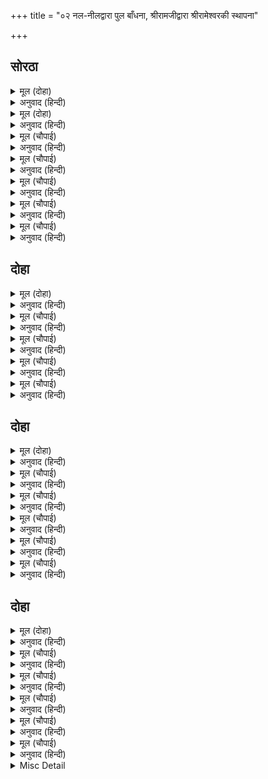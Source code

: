 +++
title = "०२ नल-नीलद्वारा पुल बाँधना, श्रीरामजीद्वारा श्रीरामेश्वरकी स्थापना"

+++


## सोरठा


<details><summary>मूल (दोहा)</summary>

सिंधु बचन सुनि राम सचिव बोलि प्रभु अस कहेउ।  
अब बिलंबु केहि काम करहु सेतु उतरै कटकु॥
</details>

<details><summary>अनुवाद (हिन्दी)</summary>

समुद्रके वचन सुनकर प्रभु श्रीरामजीने मन्त्रियोंको बुलाकर ऐसा कहा—अब विलम्ब किसलिये हो रहा है? सेतु (पुल) तैयार करो, जिसमें सेना उतरे।
</details>

<details><summary>मूल (दोहा)</summary>

सुनहु भानुकुल केतु जामवंत कर जोरि कह।  
नाथ नाम तव सेतु नर चढ़ि भव सागर तरहिं॥
</details>

<details><summary>अनुवाद (हिन्दी)</summary>

जाम्बवान् ने हाथ जोड़कर कहा—हे सूर्यकुलके ध्वजा-स्वरूप (कीर्तिको बढ़ानेवाले) श्रीरामजी! सुनिये। हे नाथ! (सबसे बड़ा) सेतु तो आपका नाम ही है, जिसपर चढ़कर (जिसका आश्रय लेकर) मनुष्य संसाररूपी समुद्रसे पार हो जाते हैं।
</details>

<details><summary>मूल (चौपाई)</summary>

यह लघु जलधि तरत कति बारा।  
अस सुनि पुनि कह पवनकुमारा॥  
प्रभु प्रताप बड़वानल भारी।  
सोषेउ प्रथम पयोनिधि बारी॥
</details>

<details><summary>अनुवाद (हिन्दी)</summary>

फिर यह छोटा-सा समुद्र पार करनेमें कितनी देर लगेगी? ऐसा सुनकर फिर पवनकुमार श्रीहनुमान् जीने कहा—प्रभुका प्रताप भारी बड़वानल (समुद्रकी आग) के समान है। इसने पहले समुद्रके जलको सोख लिया था॥ १॥
</details>

<details><summary>मूल (चौपाई)</summary>

तव रिपु नारि रुदन जल धारा।  
भरेउ बहोरि भयउ तेहिं खारा॥  
सुनि अति उकुति पवनसुत केरी।  
हरषे कपि रघुपति तन हेरी॥
</details>

<details><summary>अनुवाद (हिन्दी)</summary>

परन्तु आपके शत्रुओंकी स्त्रियोंके आँसुओंकी धारासे यह फिर भर गया और उसीसे खारा भी हो गया। हनुमान् जीकी यह अत्युक्ति (अलङ्कारपूर्ण युक्ति) सुनकर वानर श्रीरघुनाथजीकी ओर देखकर हर्षित हो गये॥ २॥
</details>

<details><summary>मूल (चौपाई)</summary>

जामवंत बोले दोउ भाई।  
नल नीलहि सब कथा सुनाई॥  
राम प्रताप सुमिरि मन माहीं।  
करहु सेतु प्रयास कछु नाहीं॥
</details>

<details><summary>अनुवाद (हिन्दी)</summary>

जाम्बवान् ने नल-नील दोनों भाइयोंको बुलाकर उन्हें सारी कथा कह सुनायी (और कहा—) मनमें श्रीरामजीके प्रतापको स्मरण करके सेतु तैयार करो, (रामप्रतापसे) कुछ भी परिश्रम नहीं होगा॥ ३॥
</details>

<details><summary>मूल (चौपाई)</summary>

बोलि लिए कपि निकर बहोरी।  
सकल सुनहु बिनती कछु मोरी॥  
राम चरन पंकज उर धरहू।  
कौतुक एक भालु कपि करहू॥
</details>

<details><summary>अनुवाद (हिन्दी)</summary>

फिर वानरोंके समूहको बुला लिया (और कहा—) आप सब लोग मेरी कुछ विनती सुनिये। अपने हृदयमें श्रीरामजीके चरण-कमलोंको धारण कर लीजिये और सब भालू और वानर एक खेल कीजिये॥ ४॥
</details>

<details><summary>मूल (चौपाई)</summary>

धावहु मर्कट बिकट बरूथा।  
आनहु बिटप गिरिन्ह के जूथा॥  
सुनि कपि भालु चले करि हूहा।  
जय रघुबीर प्रताप समूहा॥
</details>

<details><summary>अनुवाद (हिन्दी)</summary>

विकट वानरोंके समूह (आप) दौड़ जाइये और वृक्षों तथा पर्वतोंके समूहोंको उखाड़ लाइये। यह सुनकर वानर और भालू हूह (हुंकार) करके और श्रीरघुनाथजीके प्रतापसमूहकी (अथवा प्रतापके पुंज श्रीरामजीकी) जय पुकारते हुए चले॥ ५॥
</details>

## दोहा


<details><summary>मूल (दोहा)</summary>

अति उतंग गिरि पादप लीलहिं लेहिं उठाइ।  
आनि देहिं नल नीलहि रचहिं ते सेतु बनाइ॥ १॥
</details>

<details><summary>अनुवाद (हिन्दी)</summary>

बहुत ऊँचे-ऊँचे पर्वतों और वृक्षोंको खेलकी तरह ही (उखाड़कर) उठा लेते हैं और ला-लाकर नल-नीलको देते हैं। वे अच्छी तरह गढ़कर (सुन्दर) सेतु बनाते हैं॥ १॥
</details>

<details><summary>मूल (चौपाई)</summary>

सैल बिसाल आनि कपि देहीं।  
कंदुक इव नल नील ते लेहीं॥  
देखि सेतु अति सुंदर रचना।  
बिहसि कृपानिधि बोले बचना॥
</details>

<details><summary>अनुवाद (हिन्दी)</summary>

वानर बड़े-बड़े पहाड़ ला-लाकर देते हैं और नल-नील उन्हें गेंदकी तरह ले लेते हैं। सेतुकी अत्यन्त सुन्दर रचना देखकर कृपासिन्धु श्रीरामजी हँसकर वचन बोले—॥ १॥
</details>

<details><summary>मूल (चौपाई)</summary>

परम रम्य उत्तम यह धरनी।  
महिमा अमित जाइ नहिं बरनी॥  
करिहउँ इहाँ संभु थापना।  
मोरे हृदयँ परम कलपना॥
</details>

<details><summary>अनुवाद (हिन्दी)</summary>

यह (यहाँकी) भूमि परम रमणीय और उत्तम है। इसकी असीम महिमा वर्णन नहीं की जा सकती। मैं यहाँ शिवजीकी स्थापना करूँगा। मेरे हृदयमें यह महान् संकल्प है॥ २॥
</details>

<details><summary>मूल (चौपाई)</summary>

सुनि कपीस बहु दूत पठाए।  
मुनिबर सकल बोलि लै आए॥  
लिंग थापि बिधिवत करि पूजा।  
सिव समान प्रिय मोहि न दूजा॥
</details>

<details><summary>अनुवाद (हिन्दी)</summary>

श्रीरामजीके वचन सुनकर वानरराज सुग्रीवने बहुत-से दूत भेजे, जो सब श्रेष्ठ मुनियोंको बुलाकर ले आये। शिवलिङ्गकी स्थापना करके विधिपूर्वक उसका पूजन किया। (फिर भगवान् बोले—) शिवजीके समान मुझको दूसरा कोई प्रिय नहीं है॥ ३॥
</details>

<details><summary>मूल (चौपाई)</summary>

सिव द्रोही मम भगत कहावा।  
सो नर सपनेहुँ मोहि न पावा॥  
संकर बिमुख भगति चह मोरी।  
सो नारकी मूढ़ मति थोरी॥
</details>

<details><summary>अनुवाद (हिन्दी)</summary>

जो शिवसे द्रोह रखता है और मेरा भक्त कहलाता है, वह मनुष्य स्वप्नमें भी मुझे नहीं पाता। शङ्करजीसे विमुख होकर (विरोध करके) जो मेरी भक्ति चाहता है, वह नरकगामी, मूर्ख और अल्पबुद्धि है॥ ४॥
</details>

## दोहा


<details><summary>मूल (दोहा)</summary>

संकरप्रिय मम द्रोही सिव द्रोही मम दास।  
ते नर करहिं कलप भरि घोर नरक महुँ बास॥ २॥
</details>

<details><summary>अनुवाद (हिन्दी)</summary>

जिनको शङ्करजी प्रिय हैं, परन्तु जो मेरे द्रोही हैं; एवं जो शिवजीके द्रोही हैं और मेरे दास (बनना चाहते) हैं, वे मनुष्य कल्पभर घोर नरकमें निवास करते हैं॥ २॥
</details>

<details><summary>मूल (चौपाई)</summary>

जे रामेस्वर दरसनु करिहहिं।  
ते तनु तजि मम लोक सिधरिहहिं॥  
जो गंगाजलु आनि चढ़ाइहि।  
सो साजुज्य मुक्ति नर पाइहि॥
</details>

<details><summary>अनुवाद (हिन्दी)</summary>

जो मनुष्य (मेरे स्थापित किये हुए इन) रामेश्वरजीका दर्शन करेंगे, वे शरीर छोड़कर मेरे लोकको जायँगे। और जो गङ्गाजल लाकर इनपर चढ़ावेगा, वह मनुष्य सायुज्य मुक्ति पावेगा (अर्थात् मेरे साथ एक हो जायगा)॥ १॥
</details>

<details><summary>मूल (चौपाई)</summary>

होइ अकाम जो छल तजि सेइहि।  
भगति मोरि तेहि संकर देइहि॥  
मम कृत सेतु जो दरसनु करिही।  
सो बिनु श्रम भवसागर तरिही॥
</details>

<details><summary>अनुवाद (हिन्दी)</summary>

जो छल छोड़कर और निष्काम होकर श्रीरामेश्वरजीकी सेवा करेंगे, उन्हें शङ्करजी मेरी भक्ति देंगे। और जो मेरे बनाये सेतुका दर्शन करेगा, वह बिना ही परिश्रम संसाररूपी समुद्रसे तर जायगा॥ २॥
</details>

<details><summary>मूल (चौपाई)</summary>

राम बचन सब के जिय भाए।  
मुनिबर निज निज आश्रम आए॥  
गिरिजा रघुपति कै यह रीती।  
संतत करहिं प्रनत पर प्रीती॥
</details>

<details><summary>अनुवाद (हिन्दी)</summary>

श्रीरामजीके वचन सबके मनको अच्छे लगे। तदनन्तर वे श्रेष्ठ मुनि अपने-अपने आश्रमोंको लौट आये। (शिवजी कहते हैं—) हे पार्वती! श्रीरघुनाथजीकी यह रीति है कि वे शरणागतपर सदा प्रीति करते हैं॥ ३॥
</details>

<details><summary>मूल (चौपाई)</summary>

बाँधा सेतु नील नल नागर।  
राम कृपाँ जसु भयउ उजागर॥  
बूड़हिं आनहि बोरहिं जेई।  
भए उपल बोहित सम तेई॥
</details>

<details><summary>अनुवाद (हिन्दी)</summary>

चतुर नल और नीलने सेतु बाँधा। श्रीरामजीकी कृपासे उनका यह (उज्ज्वल) यश सर्वत्र फैल गया। जो पत्थर आप डूबते हैं और दूसरोंको डुबा देते हैं, वे ही जहाजके समान (स्वयं तैरनेवाले और दूसरोंको पार ले जानेवाले) हो गये॥ ४॥
</details>

<details><summary>मूल (चौपाई)</summary>

महिमा यह न जलधि कइ बरनी।  
पाहन गुन न कपिन्ह कइ करनी॥
</details>

<details><summary>अनुवाद (हिन्दी)</summary>

यह न तो समुद्रकी महिमा वर्णन की गयी है, न पत्थरोंका गुण है और न वानरोंकी ही कोई करामात है॥ ५॥
</details>

## दोहा


<details><summary>मूल (दोहा)</summary>

श्री रघुबीर प्रताप ते सिंधु तरे पाषान।  
ते मतिमंद जे राम तजि भजहिं जाइ प्रभु आन॥ ३॥
</details>

<details><summary>अनुवाद (हिन्दी)</summary>

श्रीरघुवीरके प्रतापसे पत्थर भी समुद्रपर तैर गये। ऐसे श्रीरामजीको छोड़कर जो किसी दूसरे स्वामीको जाकर भजते हैं वे (निश्चय ही) मन्दबुद्धि हैं॥ ३॥
</details>

<details><summary>मूल (चौपाई)</summary>

बाँधि सेतु अति सुदृढ़ बनावा।  
देखि कृपानिधि के मन भावा॥  
चली सेन कछु बरनि न जाई।  
गर्जहिं मर्कट भट समुदाई॥
</details>

<details><summary>अनुवाद (हिन्दी)</summary>

नल-नीलने सेतु बाँधकर उसे बहुत मजबूत बनाया। देखनेपर वह कृपानिधान श्रीरामजीके मनको (बहुत ही) अच्छा लगा। सेना चली, जिसका कुछ वर्णन नहीं हो सकता। योद्धा वानरोंके समुदाय गरज रहे हैं॥ १॥
</details>

<details><summary>मूल (चौपाई)</summary>

सेतुबंध  ढिग चढ़ि  रघुराई।  
चितव कृपाल सिंधु बहुताई॥  
देखन कहुँ प्रभु करुना कंदा।  
प्रगट भए सब जलचर बृंदा॥
</details>

<details><summary>अनुवाद (हिन्दी)</summary>

कृपालु श्रीरघुनाथजी सेतुबन्धके तटपर चढ़कर समुद्रका विस्तार देखने लगे। करुणाकन्द (करुणाके मूल) प्रभुके दर्शनके लिये सब जलचरोंके समूह प्रकट हो गये (जलके ऊपर निकल आये)॥ २॥
</details>

<details><summary>मूल (चौपाई)</summary>

मकर नक्र नाना झष ब्याला।  
सत जोजन तन परम बिसाला॥  
अइसेउ एक तिन्हहि जे खाहीं।  
एकन्ह कें डर तेपि डेराहीं॥
</details>

<details><summary>अनुवाद (हिन्दी)</summary>

बहुत तरहके मगर, नाक (घड़ियाल), मच्छ और सर्प थे, जिनके सौ-सौ योजनके बहुत बड़े विशाल शरीर थे। कुछ ऐसे भी जन्तु थे जो उनको भी खा जायँ। किसी-किसीके डरसे तो वे भी डर रहे थे॥ ३॥
</details>

<details><summary>मूल (चौपाई)</summary>

प्रभुहि बिलोकहिं टरहिं न टारे।  
मन हरषित सब भए सुखारे॥  
तिन्ह कीं ओट न देखिअ बारी।  
मगन भए हरि रूप निहारी॥
</details>

<details><summary>अनुवाद (हिन्दी)</summary>

वे सब (वैर-विरोध भूलकर) प्रभुके दर्शन कर रहे हैं, हटानेसे भी नहीं हटते। सबके मन हर्षित हैं; सब सुखी हो गये। उनकी आड़के कारण जल नहीं दिखायी पड़ता। वे सब भगवान् का रूप देखकर (आनन्द और प्रेममें) मग्न हो गये॥ ४॥
</details>

<details><summary>मूल (चौपाई)</summary>

चला कटकु प्रभु आयसु पाई।  
को कहि सक कपि दल बिपुलाई॥
</details>

<details><summary>अनुवाद (हिन्दी)</summary>

प्रभु श्रीरामचन्द्रजीकी आज्ञा पाकर सेना चली। वानर-सेनाकी विपुलता (अत्यधिक संख्या) को कौन कह सकता है?॥ ५॥
</details>

<details><summary>Misc Detail</summary>


</details>
